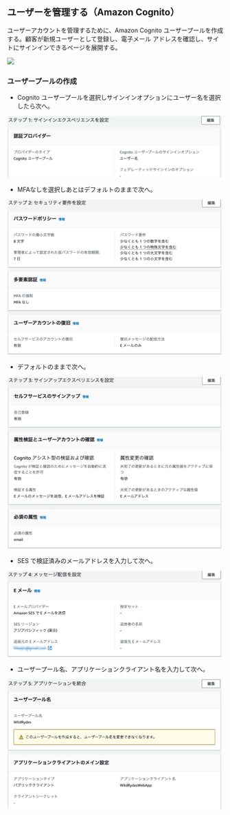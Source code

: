 ## ユーザーを管理する（Amazon Cognito）

ユーザーアカウントを管理するために、Amazon Cognito ユーザープールを作成する。顧客が新規ユーザーとして登録し、電子メール アドレスを確認し、サイトにサインインできるページを展開する。

![](./readme-image/Serverless_Web_App_LP_assets-03.png)

### ユーザープールの作成

- Cognito ユーザープールを選択しサインインオプションにユーザー名を選択したら次へ。

<img src="./readme-images/userpool_step1.png" width="500px">

- MFAなしを選択しあとはデフォルトのままで次へ。

<img src="./readme-images/userpool_step2.png" width="500px">

- デフォルトのままで次へ。

<img src="./readme-images/userpool_step3.png" width="500px">

- SES で検証済みのメールアドレスを入力して次へ。

<img src="./readme-images/userpool_step4.png" width="500px">

- ユーザープール名、アプリケーションクライアント名を入力して次へ。

<img src="./readme-images/userpool_step5.png" width="500px">

